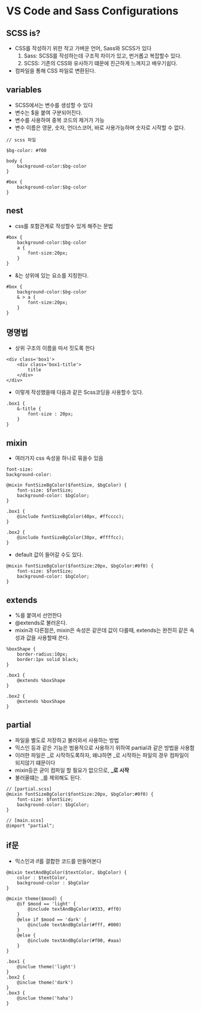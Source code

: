 # VS Code and Sass Configurations

## SCSS is?

- CSS를 작성하기 위한 작고 가벼운 언어, Sass와 SCSS가 있다
    1. Sass: SCSS를 작성하는데 구조적 차이가 있고, 번거롭고 복잡할수 있다.
    2. SCSS: 기존의 CSS와 유사하기 떄문에 친근하게 느껴지고 배우기쉽다.
- 컴파일을 통해 CSS 파일로 변환된다.


## variables

- SCSS에서는 변수를 생성할 수 있다
- 변수는 $을 붙여 구분되어진다.
- 변수를 사용하여 중복 코드의 제거가 가능
- 변수 이름은 영문, 숫자, 언더스코어, 바로 사용가능하며 숫자로 시작할 수 없다.

```
// scss 파일

$bg-color: #f00

body {
    background-color:$bg-color
}

#box {
    background-color:$bg-color
}

```

## nest

- css를 포함관계로 작성할수 있게 해주는 문법

```
#box {
    background-color:$bg-color
    a {
        font-size:20px;
    }
}
```

- &는 상위에 있는 요소를 지칭한다.

```
#box {
    background-color:$bg-color
    & > a {
        font-size:20px;
    }
}
```

## 명명법
- 상위 구조의 이름을 따서 짓도록 한다

```
<div class='box1'>
    <div class='box1-title'>
        title
    </div>
</div>
```

- 이렇게 작성했을때 다음과 같은 Scss코딩을 사용할수 있다.

```
.box1 {
    &-title {
        font-size : 20px;
    }
}
```

## mixin

- 여러가지 css 속성을 하나로 묶을수 있음

```
font-size:
background-color:

@mixin fontSizeBgColor($fontSize, $bgColor) {
    font-size: $fontSize;
    background-color: $bgColor;
}

.box1 {
    @include fontSizeBgColor(40px, #ffcccc);
}

.box2 {
    @include fontSizeBgColor(30px, #ffffcc);
}
```

- default 값이 들어갈 수도 있다.

```
@mixin fontSizeBgColor($fontSize:20px, $bgColor:#0f0) {
    font-size: $fontSize;
    background-color: $bgColor;
}
```

## extends

- %를 붙여서 선언한다
- @extends로 불러온다.
- mixin과 다른점은, mixin은 속성은 같은데 값이 다를때, extends는 완전히 같은 속성과 값을 사용할때 쓴다.

```
%boxShape {
    border-radius:10px;
    border:1px solid black;
}

.box1 {
    @extends %boxShape
}

.box2 {
    @extends %boxShape
}

```


## partial

- 파일을 별도로 저장하고 불러와서 사용하는 방법
- 믹스인 등과 같은 기능은 범용적으로 사용하기 위하여 partial과 같은 방법을 사용함
- 이러한 파일은 _로 시작하도록하자, 왜냐하면 _로 시작하는 파일의 경우 컴파일이 되지않기 떄문이다
- mixin등은 굳이 컴파일 할 필요가 없으므로, **_로 시작**
- 불러올떄는 _를 제외해도 된다.

```
// [partial.scss]
@mixin fontSizeBgColor($fontSize:20px, $bgColor:#0f0) {
    font-size: $fontSize;
    background-color: $bgColor;
}

// [main.scss]
@import "partial";
```

## if문

- 믹스인과 if를 결합한 코드를 만들어본다

```
@mixin textAndBgColor($textColor, $bgColor) {
    color : $textColor,
    background-color : $bgColor
}

@mixin theme($mood) {
    @if $mood == 'light' {
        @include textAndBgColor(#333, #ff0)
    }
    @else if $mood == 'dark' {
        @include textAndBgColor(#fff, #000)
    }
    @else {
        @include textAndBgColor(#f00, #aaa)
    }
}

.box1 { 
    @inclue theme('light')
}
.box2 { 
    @inclue theme('dark')
}
.box3 { 
    @inclue theme('haha')
}
```